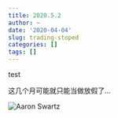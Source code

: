 ```yaml
---
title: 2020.5.2
author: ~
date: '2020-04-04'
slug: trading-stoped
categories: []
tags: []
---
```


test

这几个月可能就只能当做放假了...

![Aaron Swartz](https://files.catbox.moe/2odprl.jpg)